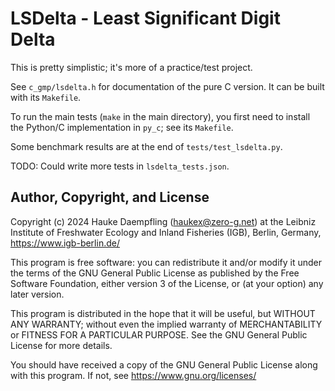 LSDelta - Least Significant Digit Delta
=======================================

This is pretty simplistic; it's more of a practice/test project.

See `c_gmp/lsdelta.h` for documentation of the pure C version.
It can be built with its `Makefile`.

To run the main tests (`make` in the main directory),
you first need to install the Python/C implementation
in `py_c`; see its `Makefile`.

Some benchmark results are at the end of `tests/test_lsdelta.py`.

TODO: Could write more tests in `lsdelta_tests.json`.


Author, Copyright, and License
------------------------------

Copyright (c) 2024 Hauke Daempfling (haukex@zero-g.net)
at the Leibniz Institute of Freshwater Ecology and Inland Fisheries (IGB),
Berlin, Germany, https://www.igb-berlin.de/

This program is free software: you can redistribute it and/or modify
it under the terms of the GNU General Public License as published by
the Free Software Foundation, either version 3 of the License, or
(at your option) any later version.

This program is distributed in the hope that it will be useful,
but WITHOUT ANY WARRANTY; without even the implied warranty of
MERCHANTABILITY or FITNESS FOR A PARTICULAR PURPOSE. See the
GNU General Public License for more details.

You should have received a copy of the GNU General Public License
along with this program. If not, see https://www.gnu.org/licenses/
